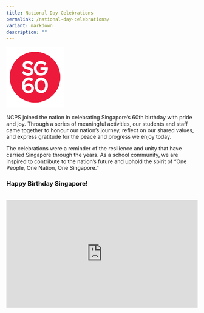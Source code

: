 ```yaml
---
title: National Day Celebrations
permalink: /national-day-celebrations/
variant: markdown
description: ""
---
```

<img src="/images/Highlights/SG60.png" style="width:30%">


NCPS joined the nation in celebrating Singapore’s 60th birthday with pride and joy. Through a series of meaningful activities, our students and staff came together to honour our nation’s journey, reflect on our shared values, and express gratitude for the peace and progress we enjoy today.

The celebrations were a reminder of the resilience and unity that have carried Singapore through the years. As a school community, we are inspired to contribute to the nation’s future and uphold the spirit of “One People, One Nation, One Singapore.”

### Happy Birthday Singapore!
<br>

<div style="max-width: 560px;">
  <div style="position: relative; width: 100%; height: 0; padding-bottom: 56.25%; overflow: hidden;">
<iframe style="position: absolute;top: 0;left: 0;width: 100%;height: 100%;" allowfullscreen="" allow="accelerometer; autoplay; clipboard-write; encrypted-media; gyroscope; picture-in-picture; web-share" frameborder="0" title="NCPS SG60 MUSIC VIDEO   HAPPY BIRTHDAY SINGAPORE" src="https://www.youtube.com/embed/lHDuG843kwA?">
</iframe>
	</div></div>